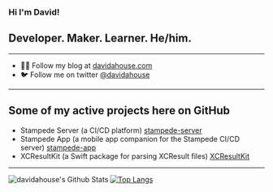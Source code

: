 ### Hi I'm David!

## Developer. Maker. Learner. He/him.

---

- 👨‍💻 Follow my blog at [davidahouse.com](https://www.davidahouse.com)
- 🐦 Follow me on twitter [@davidahouse](https://www.twitter.com/davidahouse)

---

## Some of my active projects here on GitHub

- Stampede Server (a CI/CD platform) [stampede-server](https://github.com/davidahouse/stampede-server)
- Stampede App (a mobile app companion for the Stampede CI/CD server) [stampede-app](https://github.com/davidahouse/stampede-app)
- XCResultKit (a Swift package for parsing XCResult files) [XCResultKit](https://github.com/davidahouse/XCResultKit)

---

<img align="left" alt="davidahouse's Github Stats" src="https://github-readme-stats.vercel.app/api?username=davidahouse&show_icons=true&hide_border=true" />

[![Top Langs](https://github-readme-stats.vercel.app/api/top-langs/?username=davidahouse)](https://github.com/anuraghazra/github-readme-stats)
